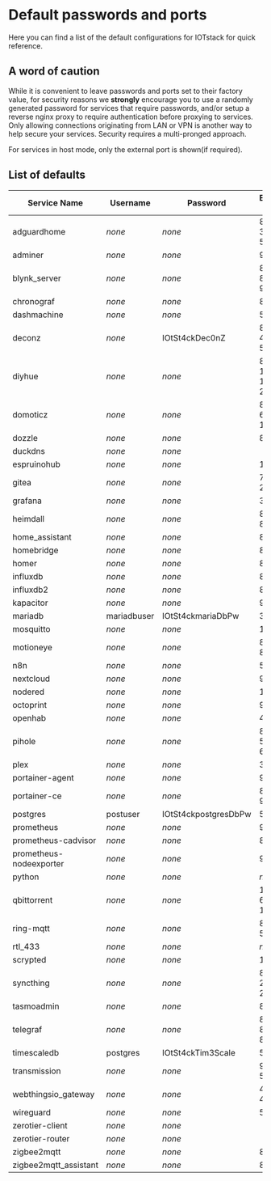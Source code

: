 # Default passwords and ports

Here you can find a list of the default configurations for IOTstack for quick reference.

## A word of caution
While it is convenient to leave passwords and ports set to their factory value, for security reasons we __strongly__ encourage you to use a randomly generated password for services that require passwords, and/or setup a reverse nginx proxy to require authentication before proxying to services. Only allowing connections originating from LAN or VPN is another way to help secure your services. Security requires a multi-pronged approach.

For services in host mode, only the external port is shown(if required).

## List of defaults

| Service Name   | Username | Password | External Port | Internal Port | Multiple Passwords  |
| -------------- | ---------------- | ---------------- | -------------------------------- | ------------------ | ----|
| adguardhome    | *none*           | *none*     | 8089<br>3001<br>53  | 8089<br>3001<br>53 | No |
| adminer        | *none*           | *none*     | 9080   | 8080 | No  |
| blynk_server   | *none*           | *none*     | 8180<br>8440<br>9443<br> | 8080<br>8440<br>9443<br> | No |
| chronograf     | *none*           | *none*     | 8888   | 8888 | No  |
| dashmachine    | *none*           | *none*     | 5000   | 5000 | No  |
| deconz         | *none*           | IOtSt4ckDec0nZ | 8090<br>443<br>5901 | 80<br>443<br>5900 | No |
| diyhue         | *none*           | *none*     | 8070<br>1900<br>1982<br>2100 | 80<br>1900<br>1982<br>2100| No |
| domoticz       | *none*           | *none*     | 8083<br>6144<br>1443 | 8080<br>6144<br>1443| No |
| dozzle         | *none*           | *none*     | 8889   | 8080 | No  |
| duckdns        | *none*           | *none*     |        |      | No  |
| espruinohub    | *none*           | *none*     | 1888   |      | No  |
| gitea          | *none*           | *none*     | 7920<br>2222   | 3000<br>22| No |
| grafana        | *none*           | *none*     | 3000   | 3000 | No  |
| heimdall       | *none*           | *none*     | 8880<br>8883  | 80<br>443| No |
| home_assistant | *none*           | *none*     | 8123   |      | No  |
| homebridge     | *none*           | *none*     | 8581   |      | No  |
| homer          | *none*           | *none*     | 8881   | 8080 | No  |
| influxdb       | *none*           | *none*     | 8086   | 8086 | Yes |
| influxdb2      | *none*           | *none*     | 8087   | 8086 | Yes |
| kapacitor      | *none*           | *none*     | 9092   | 9092 | Yes |
| mariadb        | mariadbuser      | IOtSt4ckmariaDbPw   | 3306 | 3306| Yes |
| mosquitto      | *none*           | *none*     | 1883   |1883  | No  |
| motioneye      | *none*           | *none*     | 8765<br>8081  |8765<br>8081 | No |
| n8n            | *none*           | *none*     | 5678   |5678  | No  |
| nextcloud      | *none*           | *none*     | 9321   |80    | No  |
| nodered        | *none*           | *none*     | 1880   | 1880 | No  |
| octoprint      | *none*           | *none*     | 9980   | 80   | No  |
| openhab        | *none*           | *none*     | 4050   |      | No  |
| pihole         | *none*           | *none*     | 8089<br>53<br>67 | 80<br>53<br>67 | No  |
| plex           | *none*           | *none*     | 32400  |      | No  |
| portainer-agent| *none*           | *none*     | 9001   | 9001 | No  |
| portainer-ce   | *none*           | *none*     | 8000<br>9000  | 8000<br>9000 | No |
| postgres       | postuser         | IOtSt4ckpostgresDbPw   | 5432 | 5432| Yes |
| prometheus     | *none*           | *none*     | 9090   |9090  | No  |
| prometheus-cadvisor | *none*      | *none*     | 8082   |8080  | No  |
| prometheus-nodeexporter | *none*  | *none*     | 9100   |      | No  |
| python         | *none*           | *none*     | *none* |*none*| No  |
| qbittorrent    | *none*           | *none*     | 15080<br>6881<br>1080 |15080<br>6881<br>1080 | No  |
| ring-mqtt      | *none*           | *none*     | 8554<br>55123 |8554<br>55123 | No  |
| rtl_433        | *none*           | *none*     | *none* |*none*| No  |
| scrypted       | *none*           | *none*     | 10443  |      | No  |
| syncthing      | *none*           | *none*     | 8384<br>22000<br>21027 |      | No |
| tasmoadmin     | *none*           | *none*     | 8088   | 80   | No  |
| telegraf       | *none*           | *none*     | 8092<br>8094<br>8125| 8092<br>8094<br>8125 | No |
| timescaledb    | postgres         | IOtSt4ckTim3Scale   | 5433 |5432 | No |
| transmission   | *none*           | *none*     | 9091<br>51413<br>   | 9091<br>51413<br> | No |
| webthingsio_gateway | *none*      | *none*     | 4060<br>4061  |     | No |
| wireguard      | *none*           | *none*     | 51820  | 51820| No |
| zerotier-client| *none*           | *none*     |        |      | No |
| zerotier-router| *none*           | *none*     |        |      | No |
| zigbee2mqtt    | *none*           | *none*     | 8080   | 8080 | No |
| zigbee2mqtt_assistant | *none*    | *none*     | 8880   | 80   | No |

